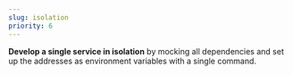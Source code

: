 ```yaml
---
slug: isolation
priority: 6
---
```

__Develop a single service in isolation__ by mocking all dependencies and set up the addresses as environment variables with a single command. 